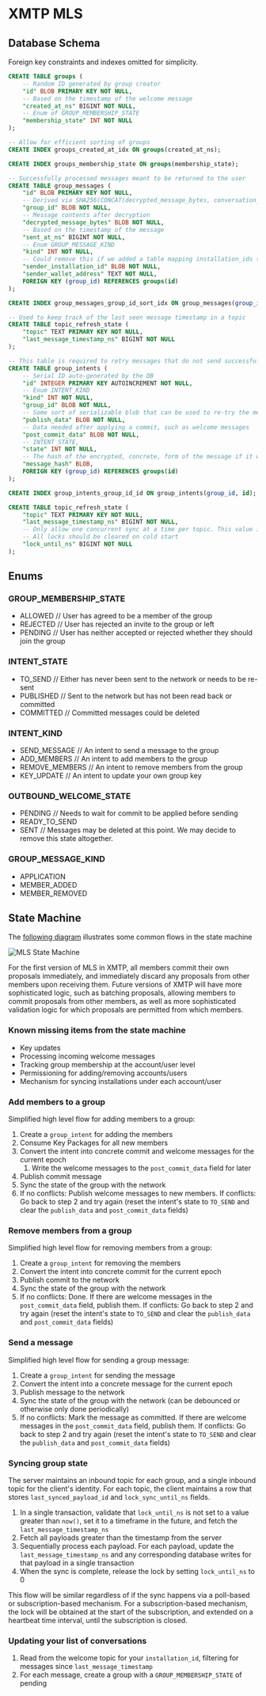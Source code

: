 # XMTP MLS

## Database Schema

Foreign key constraints and indexes omitted for simplicity.

```sql
CREATE TABLE groups (
    -- Random ID generated by group creator
    "id" BLOB PRIMARY KEY NOT NULL,
    -- Based on the timestamp of the welcome message
    "created_at_ns" BIGINT NOT NULL,
    -- Enum of GROUP_MEMBERSHIP_STATE
    "membership_state" INT NOT NULL
);

-- Allow for efficient sorting of groups
CREATE INDEX groups_created_at_idx ON groups(created_at_ns);

CREATE INDEX groups_membership_state ON groups(membership_state);

-- Successfully processed messages meant to be returned to the user
CREATE TABLE group_messages (
    "id" BLOB PRIMARY KEY NOT NULL,
    -- Derived via SHA256(CONCAT(decrypted_message_bytes, conversation_id, timestamp))
    "group_id" BLOB NOT NULL,
    -- Message contents after decryption
    "decrypted_message_bytes" BLOB NOT NULL,
    -- Based on the timestamp of the message
    "sent_at_ns" BIGINT NOT NULL,
    -- Enum GROUP_MESSAGE_KIND
    "kind" INT NOT NULL,
    -- Could remove this if we added a table mapping installation_ids to wallet addresses
    "sender_installation_id" BLOB NOT NULL,
    "sender_wallet_address" TEXT NOT NULL,
    FOREIGN KEY (group_id) REFERENCES groups(id)
);

CREATE INDEX group_messages_group_id_sort_idx ON group_messages(group_id, sent_at_ns);

-- Used to keep track of the last seen message timestamp in a topic
CREATE TABLE topic_refresh_state (
    "topic" TEXT PRIMARY KEY NOT NULL,
    "last_message_timestamp_ns" BIGINT NOT NULL
);

-- This table is required to retry messages that do not send successfully due to epoch conflicts
CREATE TABLE group_intents (
    -- Serial ID auto-generated by the DB
    "id" INTEGER PRIMARY KEY AUTOINCREMENT NOT NULL,
    -- Enum INTENT_KIND
    "kind" INT NOT NULL,
    "group_id" BLOB NOT NULL,
    -- Some sort of serializable blob that can be used to re-try the message if the first attempt failed due to conflict
    "publish_data" BLOB NOT NULL,
    -- Data needed after applying a commit, such as welcome messages
    "post_commit_data" BLOB NOT NULL,
    -- INTENT_STATE,
    "state" INT NOT NULL,
    -- The hash of the encrypted, concrete, form of the message if it was published.
    "message_hash" BLOB,
    FOREIGN KEY (group_id) REFERENCES groups(id)
);

CREATE INDEX group_intents_group_id_id ON group_intents(group_id, id);

CREATE TABLE topic_refresh_state (
    "topic" TEXT PRIMARY KEY NOT NULL,
    "last_message_timestamp_ns" BIGINT NOT NULL,
    -- Only allow one concurrent sync at a time per topic. This value is 0 when no sync is happening
    -- All locks should be cleared on cold start
    "lock_until_ns" BIGINT NOT NULL
);
```

## Enums

### GROUP_MEMBERSHIP_STATE

- ALLOWED // User has agreed to be a member of the group
- REJECTED // User has rejected an invite to the group or left
- PENDING // User has neither accepted or rejected whether they should join the group

### INTENT_STATE

- TO_SEND // Either has never been sent to the network or needs to be re-sent
- PUBLISHED // Sent to the network but has not been read back or committed
- COMMITTED // Committed messages could be deleted

### INTENT_KIND

- SEND_MESSAGE // An intent to send a message to the group
- ADD_MEMBERS // An intent to add members to the group
- REMOVE_MEMBERS // An intent to remove members from the group
- KEY_UPDATE // An intent to update your own group key

### OUTBOUND_WELCOME_STATE

- PENDING // Needs to wait for commit to be applied before sending
- READY_TO_SEND
- SENT // Messages may be deleted at this point. We may decide to remove this state altogether.

### GROUP_MESSAGE_KIND

- APPLICATION
- MEMBER_ADDED
- MEMBER_REMOVED

## State Machine

The [following diagram](https://app.excalidraw.com/s/4nwb0c8ork7/6pPH1kQDoj3) illustrates some common flows in the state machine

![MLS State Machine](../img/mls-state-machine.png "MLS State Machine")

For the first version of MLS in XMTP, all members commit their own proposals immediately, and immediately discard any proposals from other members upon receiving them. Future versions of XMTP will have more sophisticated logic, such as batching proposals, allowing members to commit proposals from other members, as well as more sophisticated validation logic for which proposals are permitted from which members.

### Known missing items from the state machine

- Key updates
- Processing incoming welcome messages
- Tracking group membership at the account/user level
- Permissioning for adding/removing accounts/users
- Mechanism for syncing installations under each account/user

### Add members to a group

Simplified high level flow for adding members to a group:

1. Create a `group_intent` for adding the members
1. Consume Key Packages for all new members
1. Convert the intent into concrete commit and welcome messages for the current epoch
   1. Write the welcome messages to the `post_commit_data` field for later
1. Publish commit message
1. Sync the state of the group with the network
1. If no conflicts: Publish welcome messages to new members.
   If conflicts: Go back to step 2 and try again (reset the intent's state to `TO_SEND` and clear the `publish_data` and `post_commit_data` fields)

### Remove members from a group

Simplified high level flow for removing members from a group:

1. Create a `group_intent` for removing the members
1. Convert the intent into concrete commit for the current epoch
1. Publish commit to the network
1. Sync the state of the group with the network
1. If no conflicts: Done. If there are welcome messages in the `post_commit_data` field, publish them.
   If conflicts: Go back to step 2 and try again (reset the intent's state to `TO_SEND` and clear the `publish_data` and `post_commit_data` fields)

### Send a message

Simplified high level flow for sending a group message:

1. Create a `group_intent` for sending the message
1. Convert the intent into a concrete message for the current epoch
1. Publish message to the network
1. Sync the state of the group with the network (can be debounced or otherwise only done periodically)
1. If no conflicts: Mark the message as committed. If there are welcome messages in the `post_commit_data` field, publish them.
   If conflicts: Go back to step 2 and try again (reset the intent's state to `TO_SEND` and clear the `publish_data` and `post_commit_data` fields)

### Syncing group state

The server maintains an inbound topic for each group, and a single inbound topic for the client's identity. For each topic, the client maintains a row that stores `last_synced_payload_id` and `lock_sync_until_ns` fields.

1. In a single transaction, validate that `lock_until_ns` is not set to a value greater than `now()`, set it to a timeframe in the future, and fetch the `last_message_timestamp_ns`
1. Fetch all payloads greater than the timestamp from the server
1. Sequentially process each payload. For each payload, update the `last_message_timestamp_ns` and any corresponding database writes for that payload in a single transaction
1. When the sync is complete, release the lock by setting `lock_until_ns` to 0

This flow will be similar regardless of if the sync happens via a poll-based or subscription-based mechanism. For a subscription-based mechanism, the lock will be obtained at the start of the subscription, and extended on a heartbeat time interval, until the subscription is closed.

### Updating your list of conversations

1. Read from the welcome topic for your `installation_id`, filtering for messages since `last_message_timestamp`
1. For each message, create a group with a `GROUP_MEMBERSHIP_STATE` of pending
